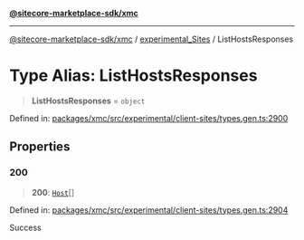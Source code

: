 [**@sitecore-marketplace-sdk/xmc**](../../../../README.md)

***

[@sitecore-marketplace-sdk/xmc](../../../../README.md) / [experimental\_Sites](../README.md) / ListHostsResponses

# Type Alias: ListHostsResponses

> **ListHostsResponses** = `object`

Defined in: [packages/xmc/src/experimental/client-sites/types.gen.ts:2900](https://github.com/Sitecore/marketplace-sdk/blob/main/packages/xmc/src/experimental/client-sites/types.gen.ts#L2900)

## Properties

### 200

> **200**: [`Host`](Host.md)[]

Defined in: [packages/xmc/src/experimental/client-sites/types.gen.ts:2904](https://github.com/Sitecore/marketplace-sdk/blob/main/packages/xmc/src/experimental/client-sites/types.gen.ts#L2904)

Success
